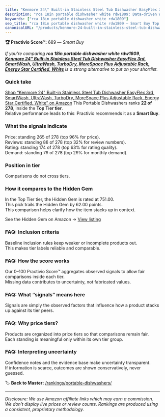 ```yaml
---
title: "Kenmore 24\" Built-in Stainless Steel Tub Dishwasher EasyFlex 3rd, SmartWash, UltraWash, TurboDry, MoreSpace Plus Adjustable Rack, Energy Star Certified, White"
description: "rca 18in portable dishwasher white rdw1809: Data-driven within Top Tier ranking using the Practivio Score™. Positioned by quality, value, demand, findability,…"
keywords: ["rca 18in portable dishwasher white rdw1809"]
seo_title: "rca 18in portable dishwasher white rdw1809 — Smart Buy Top Tier (2025)"
canonicalURL: "/products/kenmore-24-built-in-stainless-steel-tub-dishwasher-easyflex-3rd-smartwash-ultrawash-turbodry-morespace-plus-adjustable-rack-energy-star-certified-white-B0CFPX27J7/"
---
```


**🏆 Practivio Score™:** 689 — _Smart Buy_


*If you're comparing **rca 18in portable dishwasher white rdw1809**, **[Kenmore 24" Built-in Stainless Steel Tub Dishwasher EasyFlex 3rd, SmartWash, UltraWash, TurboDry, MoreSpace Plus Adjustable Rack, Energy Star Certified, White](https://www.amazon.com/dp/B0CFPX27J7?tag=practivio-20)** is a strong alternative to put on your shortlist.*
### Quick take
[Shop “Kenmore 24" Built-in Stainless Steel Tub Dishwasher EasyFlex 3rd, SmartWash, UltraWash, TurboDry, MoreSpace Plus Adjustable Rack, Energy Star Certified, White” on Amazon](https://www.amazon.com/dp/B0CFPX27J7?tag=practivio-20)
This Portable Dishwashers ranks **22 of 278**, inside the **Top Tier tier**.  
Relative performance leads to this: Practivio recommends it as a **Smart Buy**.

### What the signals indicate
Price: standing 265 of 278 (top 96% for price).  
Reviews: standing 88 of 278 (top 32% for review numbers).  
Rating: standing 174 of 278 (top 63% for rating quality).  
Demand: standing 79 of 278 (top 29% for monthly demand).

### Position in tier
Comparisons do not cross tiers.

### How it compares to the Hidden Gem
In the Top Tier tier, the Hidden Gem is rated at 751.00.  
This pick trails the Hidden Gem by 62.00 points.  
This comparison helps clarify how the item stacks up in context.  

See the Hidden Gem on Amazon → [View listing](https://www.amazon.com/dp/B08N6WV3HX?tag=practivio-20)

### FAQ: Inclusion criteria
Baseline inclusion rules keep weaker or incomplete products out.  
This makes tier labels reliable and comparable.

### FAQ: How the score works
Our 0–100 Practivio Score™ aggregates observed signals to allow fair comparisons inside each tier.  
Missing data contributes to uncertainty, not fabricated values.

### FAQ: What “signals” means here
Signals are simply the observed factors that influence how a product stacks up against its tier peers.

### FAQ: Why price tiers?
Products are organized into price tiers so that comparisons remain fair.  
Each standing is meaningful only within its own tier group.

### FAQ: Interpreting uncertainty
Confidence notes and the evidence base make uncertainty transparent.  
If information is scarce, outcomes are shown conservatively, never guessed.


🏷️ **Back to Master:** [/rankings/portable-dishwashers/](/rankings/portable-dishwashers/)

---
_Disclosure: We use Amazon affiliate links which may earn a commission. We don’t display live prices or review counts. Rankings are produced using a consistent, proprietary methodology._
